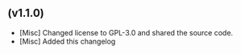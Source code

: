 (v1.1.0)
--------
- [Misc] Changed license to GPL-3.0 and shared the source code.
- [Misc] Added this changelog